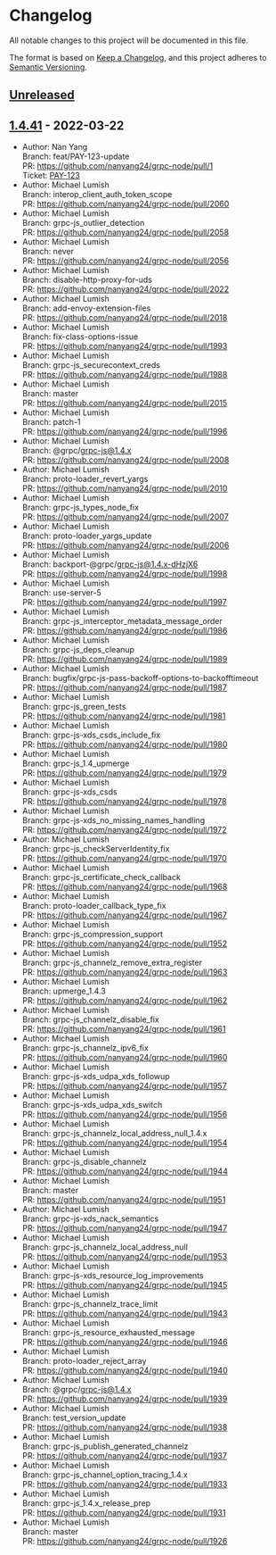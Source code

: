 # Changelog

All notable changes to this project will be documented in this file.

The format is based on [Keep a Changelog](https://keepachangelog.com/en/1.0.0/),
and this project adheres to [Semantic Versioning](https://semver.org/spec/v2.0.0.html).

## [Unreleased](/compare/1.4.41...HEAD)

## [1.4.41](/compare/...1.4.41) - 2022-03-22

- Author: Nan Yang <br>Branch: feat/PAY-123-update <br>PR: https://github.com/nanyang24/grpc-node/pull/1 <br>Ticket: [PAY-123](https://mcoproduct.atlassian.net/browse/PAY-123)
- Author: Michael Lumish <br>Branch: interop_client_auth_token_scope <br>PR: https://github.com/nanyang24/grpc-node/pull/2060
- Author: Michael Lumish <br>Branch: grpc-js_outlier_detection <br>PR: https://github.com/nanyang24/grpc-node/pull/2058
- Author: Michael Lumish <br>Branch: never <br>PR: https://github.com/nanyang24/grpc-node/pull/2056
- Author: Michael Lumish <br>Branch: disable-http-proxy-for-uds <br>PR: https://github.com/nanyang24/grpc-node/pull/2022
- Author: Michael Lumish <br>Branch: add-envoy-extension-files <br>PR: https://github.com/nanyang24/grpc-node/pull/2018
- Author: Michael Lumish <br>Branch: fix-class-options-issue <br>PR: https://github.com/nanyang24/grpc-node/pull/1993
- Author: Michael Lumish <br>Branch: grpc-js_securecontext_creds <br>PR: https://github.com/nanyang24/grpc-node/pull/1988
- Author: Michael Lumish <br>Branch: master <br>PR: https://github.com/nanyang24/grpc-node/pull/2015
- Author: Michael Lumish <br>Branch: patch-1 <br>PR: https://github.com/nanyang24/grpc-node/pull/1996
- Author: Michael Lumish <br>Branch: @grpc/grpc-js@1.4.x <br>PR: https://github.com/nanyang24/grpc-node/pull/2008
- Author: Michael Lumish <br>Branch: proto-loader_revert_yargs <br>PR: https://github.com/nanyang24/grpc-node/pull/2010
- Author: Michael Lumish <br>Branch: grpc-js_types_node_fix <br>PR: https://github.com/nanyang24/grpc-node/pull/2007
- Author: Michael Lumish <br>Branch: proto-loader_yargs_update <br>PR: https://github.com/nanyang24/grpc-node/pull/2006
- Author: Michael Lumish <br>Branch: backport-@grpc/grpc-js@1.4.x-dHzjX6 <br>PR: https://github.com/nanyang24/grpc-node/pull/1998
- Author: Michael Lumish <br>Branch: use-server-5 <br>PR: https://github.com/nanyang24/grpc-node/pull/1997
- Author: Michael Lumish <br>Branch: grpc-js_interceptor_metadata_message_order <br>PR: https://github.com/nanyang24/grpc-node/pull/1986
- Author: Michael Lumish <br>Branch: grpc-js_deps_cleanup <br>PR: https://github.com/nanyang24/grpc-node/pull/1989
- Author: Michael Lumish <br>Branch: bugfix/grpc-js-pass-backoff-options-to-backofftimeout <br>PR: https://github.com/nanyang24/grpc-node/pull/1987
- Author: Michael Lumish <br>Branch: grpc-js_green_tests <br>PR: https://github.com/nanyang24/grpc-node/pull/1981
- Author: Michael Lumish <br>Branch: grpc-js-xds_csds_include_fix <br>PR: https://github.com/nanyang24/grpc-node/pull/1980
- Author: Michael Lumish <br>Branch: grpc-js_1.4_upmerge <br>PR: https://github.com/nanyang24/grpc-node/pull/1979
- Author: Michael Lumish <br>Branch: grpc-js-xds_csds <br>PR: https://github.com/nanyang24/grpc-node/pull/1978
- Author: Michael Lumish <br>Branch: grpc-js-xds_no_missing_names_handling <br>PR: https://github.com/nanyang24/grpc-node/pull/1972
- Author: Michael Lumish <br>Branch: grpc-js_checkServerIdentity_fix <br>PR: https://github.com/nanyang24/grpc-node/pull/1970
- Author: Michael Lumish <br>Branch: grpc-js_certificate_check_callback <br>PR: https://github.com/nanyang24/grpc-node/pull/1968
- Author: Michael Lumish <br>Branch: proto-loader_callback_type_fix <br>PR: https://github.com/nanyang24/grpc-node/pull/1967
- Author: Michael Lumish <br>Branch: grpc-js_compression_support <br>PR: https://github.com/nanyang24/grpc-node/pull/1952
- Author: Michael Lumish <br>Branch: grpc-js_channelz_remove_extra_register <br>PR: https://github.com/nanyang24/grpc-node/pull/1963
- Author: Michael Lumish <br>Branch: upmerge_1.4.3 <br>PR: https://github.com/nanyang24/grpc-node/pull/1962
- Author: Michael Lumish <br>Branch: grpc-js_channelz_disable_fix <br>PR: https://github.com/nanyang24/grpc-node/pull/1961
- Author: Michael Lumish <br>Branch: grpc-js_channelz_ipv6_fix <br>PR: https://github.com/nanyang24/grpc-node/pull/1960
- Author: Michael Lumish <br>Branch: grpc-js-xds_udpa_xds_followup <br>PR: https://github.com/nanyang24/grpc-node/pull/1957
- Author: Michael Lumish <br>Branch: grpc-js-xds_udpa_xds_switch <br>PR: https://github.com/nanyang24/grpc-node/pull/1956
- Author: Michael Lumish <br>Branch: grpc-js_channelz_local_address_null_1.4.x <br>PR: https://github.com/nanyang24/grpc-node/pull/1954
- Author: Michael Lumish <br>Branch: grpc-js_disable_channelz <br>PR: https://github.com/nanyang24/grpc-node/pull/1944
- Author: Michael Lumish <br>Branch: master <br>PR: https://github.com/nanyang24/grpc-node/pull/1951
- Author: Michael Lumish <br>Branch: grpc-js-xds_nack_semantics <br>PR: https://github.com/nanyang24/grpc-node/pull/1947
- Author: Michael Lumish <br>Branch: grpc-js_channelz_local_address_null <br>PR: https://github.com/nanyang24/grpc-node/pull/1953
- Author: Michael Lumish <br>Branch: grpc-js-xds_resource_log_improvements <br>PR: https://github.com/nanyang24/grpc-node/pull/1945
- Author: Michael Lumish <br>Branch: grpc-js_channelz_trace_limit <br>PR: https://github.com/nanyang24/grpc-node/pull/1943
- Author: Michael Lumish <br>Branch: grpc-js_resource_exhausted_message <br>PR: https://github.com/nanyang24/grpc-node/pull/1946
- Author: Michael Lumish <br>Branch: proto-loader_reject_array <br>PR: https://github.com/nanyang24/grpc-node/pull/1940
- Author: Michael Lumish <br>Branch: @grpc/grpc-js@1.4.x <br>PR: https://github.com/nanyang24/grpc-node/pull/1939
- Author: Michael Lumish <br>Branch: test_version_update <br>PR: https://github.com/nanyang24/grpc-node/pull/1938
- Author: Michael Lumish <br>Branch: grpc-js_publish_generated_channelz <br>PR: https://github.com/nanyang24/grpc-node/pull/1937
- Author: Michael Lumish <br>Branch: grpc-js_channel_option_tracing_1.4.x <br>PR: https://github.com/nanyang24/grpc-node/pull/1933
- Author: Michael Lumish <br>Branch: grpc-js_1.4.x_release_prep <br>PR: https://github.com/nanyang24/grpc-node/pull/1931
- Author: Michael Lumish <br>Branch: master <br>PR: https://github.com/nanyang24/grpc-node/pull/1926
